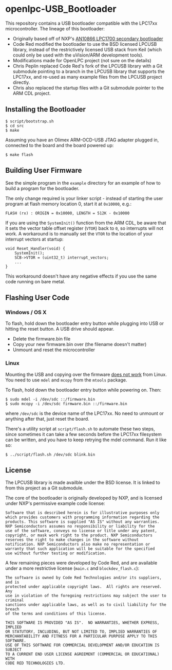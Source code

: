 openlpc-USB_Bootloader
======================

This repository contains a USB bootloader compatible with the LPC17xx
microcontroller. The lineage of this bootloader:

* Originally based off of NXP's [AN10866 LPC1700 secondary
  bootloader](http://www.lpcware.com/content/nxpfile/an10866-lpc1700-secondary-usb-bootloader)
* Code Red modified the bootloader to use the BSD licensed LPCUSB library,
  instead of the restrictively licensed USB stack from Keil (which could only be
  used with the uVision/ARM development tools).
* Modifications made for OpenLPC project (not sure on the details)
* Chris Peplin replaced Code Red's fork of the LPCUSB library with a Git
  submodule pointing to a branch in the LPCUSB library that supports the
  LPC17xx, and re-used as many example files from the LPCUSB project directly.
* Chris also replaced the startup files with a Git submodule pointer to the ARM
  CDL project.

## Installing the Bootloader

    $ script/bootstrap.sh
    $ cd src
    $ make

Assuming you have an Olimex ARM-OCD-USB JTAG adapter plugged in, connected to
the board and the board powered up:

    $ make flash

## Building User Firmware

See the simple program in the `example` directory for an example of how to build
a program for the bootloader.

The only change required is your linker script - instead of starting the user
program at flash memory location 0, start it at `0x10000`, e.g.:

    FLASH (rx) : ORIGIN = 0x10000, LENGTH = 512K - 0x10000

If you are using the `SystemInit()` function from the ARM CDL, be aware that it
sets the vector table offset register (`VTOR`) back to `0`, so interrupts will
not work. A workaround is to manually set the `VTOR` to the location of your
interrupt vectors at startup:

    void Reset_Handler(void) {
        SystemInit();
        SCB->VTOR = (uint32_t) interrupt_vectors;
        ...
    }

This workaround doesn't have any negative effects if you use the same code
running on bare metal.

## Flashing User Code

### Windows / OS X

To flash, hold down the bootloader entry button while plugging into USB or
hitting the reset button. A USB drive should appear.

* Delete the firmware.bin file
* Copy your new firmware.bin over (the filename doesn't matter)
* Unmount and reset the microcontroller

### Linux

Mounting the USB and copying over the firmware [does not
work](http://dangerousprototypes.com/docs/LPC_ARM_quick_start#Bootloaders) from
Linux. You need to use `mdel` and `mcopy` from the `mtools` package.

To flash, hold down the bootloader entry button while powering on. Then:

    $ sudo mdel -i /dev/sdc ::/firmware.bin
    $ sudo mcopy -i /dev/sdc firmware.bin ::/firmware.bin

where `/dev/sdc` is the device name of the LPC17xx. No need to unmount or
anything after that, just reset the board.

There's a utility script at `script/flash.sh` to automate these two steps,
since sometimes it can take a few seconds before the LPC17xx filesystem can be
written, and you have to keep retrying the mdel command. Run it like so:

    $ ../script/flash.sh /dev/sdc blink.bin

## License

The LPCUSB library is made availble under the BSD license. It is linked to from
this project as a Git submodule.

The core of the bootloader is originally developed by NXP, and is licensed under
NXP's permissive example code license:

    Software that is described herein is for illustrative purposes only
    which provides customers with programming information regarding the
    products. This software is supplied "AS IS" without any warranties.
    NXP Semiconductors assumes no responsibility or liability for the
    use of the software, conveys no license or title under any patent,
    copyright, or mask work right to the product. NXP Semiconductors
    reserves the right to make changes in the software without
    notification. NXP Semiconductors also make no representation or
    warranty that such application will be suitable for the specified
    use without further testing or modification.

A few remaining pieces were developed by Code Red, and are available under a
more restrictive license (`main.c` and `blockdev_flash.c`):

    The software is owned by Code Red Technologies and/or its suppliers, and is
    protected under applicable copyright laws.  All rights are reserved.  Any
    use in violation of the foregoing restrictions may subject the user to criminal
    sanctions under applicable laws, as well as to civil liability for the breach
    of the terms and conditions of this license.

    THIS SOFTWARE IS PROVIDED "AS IS".  NO WARRANTIES, WHETHER EXPRESS, IMPLIED
    OR STATUTORY, INCLUDING, BUT NOT LIMITED TO, IMPLIED WARRANTIES OF
    MERCHANTABILITY AND FITNESS FOR A PARTICULAR PURPOSE APPLY TO THIS SOFTWARE.
    USE OF THIS SOFTWARE FOR COMMERCIAL DEVELOPMENT AND/OR EDUCATION IS SUBJECT
    TO A CURRENT END USER LICENSE AGREEMENT (COMMERCIAL OR EDUCATIONAL) WITH
    CODE RED TECHNOLOGIES LTD.
